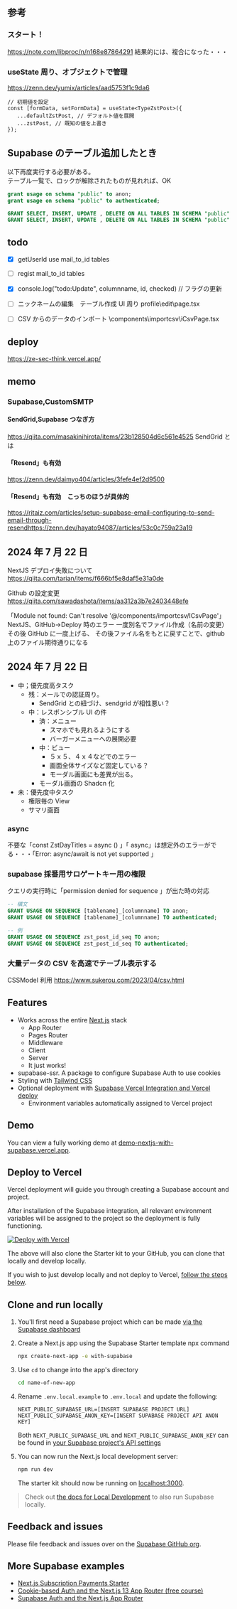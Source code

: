 ## 参考

### スタート！

https://note.com/libproc/n/n168e87864291
結果的には、複合になった・・・

### useState 周り、オブジェクトで管理

https://zenn.dev/yumix/articles/aad5753f1c9da6

```
// 初期値を設定
const [formData, setFormData] = useState<TypeZstPost>({
   ...defaultZstPost, // デフォルト値を展開
   ...zstPost, // 既知の値を上書き
});
```

## Supabase のテーブル追加したとき

以下再度実行する必要がある。  
テーブル一覧で、ロックが解除されたものが見れれば、OK

```SQL
grant usage on schema "public" to anon;
grant usage on schema "public" to authenticated;

GRANT SELECT, INSERT, UPDATE , DELETE ON ALL TABLES IN SCHEMA "public" TO authenticated;
GRANT SELECT, INSERT, UPDATE , DELETE ON ALL TABLES IN SCHEMA "public" TO anon;
```

## todo

- [x] getUserId use mail_to_id tables

- [ ] regist mail_to_id tables

- [x] console.log("todo:Update", columnname, id, checked) // フラグの更新

- [ ] ニックネームの編集　テーブル作成 UI 周り profile\edit\page.tsx

- [ ] CSV からのデータのインポート \components\importcsv\iCsvPage.tsx

## deploy

https://ze-sec-think.vercel.app/

## memo

### Supabase,CustomSMTP

#### SendGrid,Supabase つなぎ方

https://qiita.com/masakinihirota/items/23b128504d6c561e4525
SendGrid とは

#### 「Resend」も有効

https://zenn.dev/daimyo404/articles/3fefe4ef2d9500

#### 「Resend」も有効　こっちのほうが具体的

https://ritaiz.com/articles/setup-supabase-email-configuring-to-send-email-through-resendhttps://zenn.dev/hayato94087/articles/53c0c759a23a19

## 2024 年 7 月 22 日

NextJS デプロイ失敗について
https://qiita.com/tarian/items/f666bf5e8daf5e31a0de

Github の設定変更
https://qiita.com/sawadashota/items/aa312a3b7e2403448efe

「Module not found: Can't resolve '@/components/importcsv/ICsvPage'」NextJS、GitHub→Deploy 時のエラー
一度別名でファイル作成（名前の変更）その後 GitHub に一度上げる、
その後ファイル名をもとに戻すことで、github 上のファイル期待通りになる

## 2024 年 7 月 22 日

- 中；優先度高タスク
  - 残：メールでの認証周り。
    - SendGrid との紐づけ、sendgrid が相性悪い？
  - 中：レスポンシブル UI の件
    - 済：メニュー
      - スマホでも見れるようにする
      - バーガーメニューへの展開必要
    - 中：ビュー
      - ５ｘ５、４ｘ４などでのエラー
      - 画面全体サイズなど固定している？
      - モーダル画面にも差異が出る。
    - モーダル画面の Shadcn 化
- 未：優先度中タスク
  - 権限毎の View
  - サマリ画面

### async

不要な「const ZstDayTitles = async () 」「 async」は想定外のエラーがでる・・・「Error: async/await is not yet supported 」

### supabase 採番用サロゲートキー用の権限

クエリの実行時に「permission denied for sequence 」が出た時の対応

```SQL
-- 構文
GRANT USAGE ON SEQUENCE [tablename]_[columnname] TO anon;
GRANT USAGE ON SEQUENCE [tablename]_[columnname] TO authenticated;

-- 例
GRANT USAGE ON SEQUENCE zst_post_id_seq TO anon;
GRANT USAGE ON SEQUENCE zst_post_id_seq TO authenticated;
```

### 大量データの CSV を高速でテーブル表示する

CSSModel 利用
https://www.sukerou.com/2023/04/csv.html

## Features

- Works across the entire [Next.js](https://nextjs.org) stack
  - App Router
  - Pages Router
  - Middleware
  - Client
  - Server
  - It just works!
- supabase-ssr. A package to configure Supabase Auth to use cookies
- Styling with [Tailwind CSS](https://tailwindcss.com)
- Optional deployment with [Supabase Vercel Integration and Vercel deploy](#deploy-your-own)
  - Environment variables automatically assigned to Vercel project

## Demo

You can view a fully working demo at [demo-nextjs-with-supabase.vercel.app](https://demo-nextjs-with-supabase.vercel.app/).

## Deploy to Vercel

Vercel deployment will guide you through creating a Supabase account and project.

After installation of the Supabase integration, all relevant environment variables will be assigned to the project so the deployment is fully functioning.

[![Deploy with Vercel](https://vercel.com/button)](https://vercel.com/new/clone?repository-url=https%3A%2F%2Fgithub.com%2Fvercel%2Fnext.js%2Ftree%2Fcanary%2Fexamples%2Fwith-supabase&project-name=nextjs-with-supabase&repository-name=nextjs-with-supabase&demo-title=nextjs-with-supabase&demo-description=This%20starter%20configures%20Supabase%20Auth%20to%20use%20cookies%2C%20making%20the%20user's%20session%20available%20throughout%20the%20entire%20Next.js%20app%20-%20Client%20Components%2C%20Server%20Components%2C%20Route%20Handlers%2C%20Server%20Actions%20and%20Middleware.&demo-url=https%3A%2F%2Fdemo-nextjs-with-supabase.vercel.app%2F&external-id=https%3A%2F%2Fgithub.com%2Fvercel%2Fnext.js%2Ftree%2Fcanary%2Fexamples%2Fwith-supabase&demo-image=https%3A%2F%2Fdemo-nextjs-with-supabase.vercel.app%2Fopengraph-image.png&integration-ids=oac_VqOgBHqhEoFTPzGkPd7L0iH6)

The above will also clone the Starter kit to your GitHub, you can clone that locally and develop locally.

If you wish to just develop locally and not deploy to Vercel, [follow the steps below](#clone-and-run-locally).

## Clone and run locally

1. You'll first need a Supabase project which can be made [via the Supabase dashboard](https://database.new)

2. Create a Next.js app using the Supabase Starter template npx command

   ```bash
   npx create-next-app -e with-supabase
   ```

3. Use `cd` to change into the app's directory

   ```bash
   cd name-of-new-app
   ```

4. Rename `.env.local.example` to `.env.local` and update the following:

   ```
   NEXT_PUBLIC_SUPABASE_URL=[INSERT SUPABASE PROJECT URL]
   NEXT_PUBLIC_SUPABASE_ANON_KEY=[INSERT SUPABASE PROJECT API ANON KEY]
   ```

   Both `NEXT_PUBLIC_SUPABASE_URL` and `NEXT_PUBLIC_SUPABASE_ANON_KEY` can be found in [your Supabase project's API settings](https://app.supabase.com/project/_/settings/api)

5. You can now run the Next.js local development server:

   ```bash
   npm run dev
   ```

   The starter kit should now be running on [localhost:3000](http://localhost:3000/).

> Check out [the docs for Local Development](https://supabase.com/docs/guides/getting-started/local-development) to also run Supabase locally.

## Feedback and issues

Please file feedback and issues over on the [Supabase GitHub org](https://github.com/supabase/supabase/issues/new/choose).

## More Supabase examples

- [Next.js Subscription Payments Starter](https://github.com/vercel/nextjs-subscription-payments)
- [Cookie-based Auth and the Next.js 13 App Router (free course)](https://youtube.com/playlist?list=PL5S4mPUpp4OtMhpnp93EFSo42iQ40XjbF)
- [Supabase Auth and the Next.js App Router](https://github.com/supabase/supabase/tree/master/examples/auth/nextjs)
